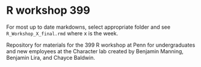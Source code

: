 # R workshop 399

For most up to date markdowns, select appropriate folder and see `R_Workshop_X_final.rmd` where x is the week.

Repository for materials for the 399 R workshop at Penn for undergraduates and new employees at the Character lab created by Benjamin Manning, Benjamin Lira, and Chayce Baldwin.
